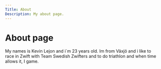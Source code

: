 ```yaml
---
Title: About
Description: My about page.
---
```


About page
==========================

My names is Kevin Lejon and i´m 23 years old. Im from Växjö and i like to race in Zwift with Team Swedish Zwifters and to do triathlon and when time allows it, I game.
